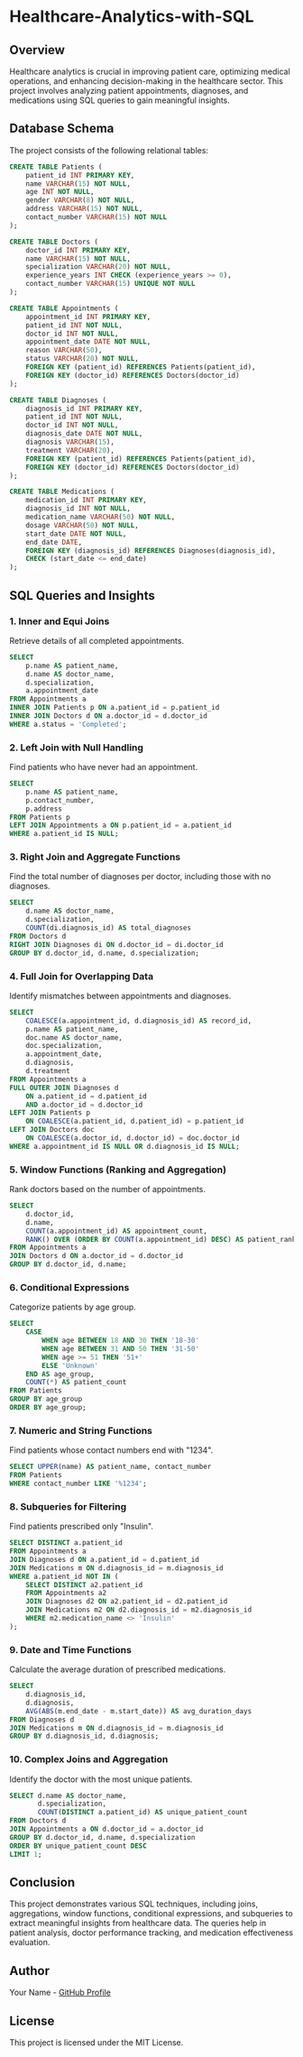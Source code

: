 # Healthcare-Analytics-with-SQL

## Overview
Healthcare analytics is crucial in improving patient care, optimizing medical operations, and enhancing decision-making in the healthcare sector. This project involves analyzing patient appointments, diagnoses, and medications using SQL queries to gain meaningful insights.

## Database Schema
The project consists of the following relational tables:

```sql
CREATE TABLE Patients (
    patient_id INT PRIMARY KEY,
    name VARCHAR(15) NOT NULL,
    age INT NOT NULL,
    gender VARCHAR(8) NOT NULL,
    address VARCHAR(15) NOT NULL,
    contact_number VARCHAR(15) NOT NULL
);

CREATE TABLE Doctors (
    doctor_id INT PRIMARY KEY,
    name VARCHAR(15) NOT NULL,
    specialization VARCHAR(20) NOT NULL,
    experience_years INT CHECK (experience_years >= 0),
    contact_number VARCHAR(15) UNIQUE NOT NULL
);

CREATE TABLE Appointments (
    appointment_id INT PRIMARY KEY,
    patient_id INT NOT NULL,
    doctor_id INT NOT NULL,
    appointment_date DATE NOT NULL,
    reason VARCHAR(50),
    status VARCHAR(20) NOT NULL,
    FOREIGN KEY (patient_id) REFERENCES Patients(patient_id),
    FOREIGN KEY (doctor_id) REFERENCES Doctors(doctor_id)
);

CREATE TABLE Diagnoses (
    diagnosis_id INT PRIMARY KEY,
    patient_id INT NOT NULL,
    doctor_id INT NOT NULL,
    diagnosis_date DATE NOT NULL,
    diagnosis VARCHAR(15),
    treatment VARCHAR(20),
    FOREIGN KEY (patient_id) REFERENCES Patients(patient_id),
    FOREIGN KEY (doctor_id) REFERENCES Doctors(doctor_id)
);

CREATE TABLE Medications (
    medication_id INT PRIMARY KEY,
    diagnosis_id INT NOT NULL,
    medication_name VARCHAR(50) NOT NULL,
    dosage VARCHAR(50) NOT NULL,
    start_date DATE NOT NULL,
    end_date DATE,
    FOREIGN KEY (diagnosis_id) REFERENCES Diagnoses(diagnosis_id),
    CHECK (start_date <= end_date)
);
```

## SQL Queries and Insights

### 1. Inner and Equi Joins
Retrieve details of all completed appointments.
```sql
SELECT
    p.name AS patient_name,
    d.name AS doctor_name,
    d.specialization,
    a.appointment_date
FROM Appointments a
INNER JOIN Patients p ON a.patient_id = p.patient_id
INNER JOIN Doctors d ON a.doctor_id = d.doctor_id
WHERE a.status = 'Completed';
```

### 2. Left Join with Null Handling
Find patients who have never had an appointment.
```sql
SELECT
    p.name AS patient_name,
    p.contact_number,
    p.address
FROM Patients p
LEFT JOIN Appointments a ON p.patient_id = a.patient_id
WHERE a.patient_id IS NULL;
```

### 3. Right Join and Aggregate Functions
Find the total number of diagnoses per doctor, including those with no diagnoses.
```sql
SELECT
    d.name AS doctor_name,
    d.specialization,
    COUNT(di.diagnosis_id) AS total_diagnoses
FROM Doctors d
RIGHT JOIN Diagnoses di ON d.doctor_id = di.doctor_id
GROUP BY d.doctor_id, d.name, d.specialization;
```

### 4. Full Join for Overlapping Data
Identify mismatches between appointments and diagnoses.
```sql
SELECT
    COALESCE(a.appointment_id, d.diagnosis_id) AS record_id,
    p.name AS patient_name,
    doc.name AS doctor_name,
    doc.specialization,
    a.appointment_date,
    d.diagnosis,
    d.treatment
FROM Appointments a
FULL OUTER JOIN Diagnoses d
    ON a.patient_id = d.patient_id
    AND a.doctor_id = d.doctor_id
LEFT JOIN Patients p
    ON COALESCE(a.patient_id, d.patient_id) = p.patient_id
LEFT JOIN Doctors doc
    ON COALESCE(a.doctor_id, d.doctor_id) = doc.doctor_id
WHERE a.appointment_id IS NULL OR d.diagnosis_id IS NULL;
```

### 5. Window Functions (Ranking and Aggregation)
Rank doctors based on the number of appointments.
```sql
SELECT
    d.doctor_id,
    d.name,
    COUNT(a.appointment_id) AS appointment_count,
    RANK() OVER (ORDER BY COUNT(a.appointment_id) DESC) AS patient_rank
FROM Appointments a
JOIN Doctors d ON a.doctor_id = d.doctor_id
GROUP BY d.doctor_id, d.name;
```

### 6. Conditional Expressions
Categorize patients by age group.
```sql
SELECT
    CASE
        WHEN age BETWEEN 18 AND 30 THEN '18-30'
        WHEN age BETWEEN 31 AND 50 THEN '31-50'
        WHEN age >= 51 THEN '51+'
        ELSE 'Unknown'
    END AS age_group,
    COUNT(*) AS patient_count
FROM Patients
GROUP BY age_group
ORDER BY age_group;
```

### 7. Numeric and String Functions
Find patients whose contact numbers end with "1234".
```sql
SELECT UPPER(name) AS patient_name, contact_number
FROM Patients
WHERE contact_number LIKE '%1234';
```

### 8. Subqueries for Filtering
Find patients prescribed only "Insulin".
```sql
SELECT DISTINCT a.patient_id
FROM Appointments a
JOIN Diagnoses d ON a.patient_id = d.patient_id
JOIN Medications m ON d.diagnosis_id = m.diagnosis_id
WHERE a.patient_id NOT IN (
    SELECT DISTINCT a2.patient_id
    FROM Appointments a2
    JOIN Diagnoses d2 ON a2.patient_id = d2.patient_id
    JOIN Medications m2 ON d2.diagnosis_id = m2.diagnosis_id
    WHERE m2.medication_name <> 'Insulin'
);
```

### 9. Date and Time Functions
Calculate the average duration of prescribed medications.
```sql
SELECT
    d.diagnosis_id,
    d.diagnosis,
    AVG(ABS(m.end_date - m.start_date)) AS avg_duration_days
FROM Diagnoses d
JOIN Medications m ON d.diagnosis_id = m.diagnosis_id
GROUP BY d.diagnosis_id, d.diagnosis;
```

### 10. Complex Joins and Aggregation
Identify the doctor with the most unique patients.
```sql
SELECT d.name AS doctor_name,
       d.specialization,
       COUNT(DISTINCT a.patient_id) AS unique_patient_count
FROM Doctors d
JOIN Appointments a ON d.doctor_id = a.doctor_id
GROUP BY d.doctor_id, d.name, d.specialization
ORDER BY unique_patient_count DESC
LIMIT 1;
```

## Conclusion
This project demonstrates various SQL techniques, including joins, aggregations, window functions, conditional expressions, and subqueries to extract meaningful insights from healthcare data. The queries help in patient analysis, doctor performance tracking, and medication effectiveness evaluation.

## Author
Your Name - [GitHub Profile](https://github.com/yourusername)

## License
This project is licensed under the MIT License.

